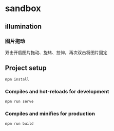 # sandbox

## illumination
### 图片拖动
双击开启图片拖动、旋转、拉伸，再次双击将图片固定
## Project setup
```
npm install
```

### Compiles and hot-reloads for development
```
npm run serve
```

### Compiles and minifies for production
```
npm run build
```

